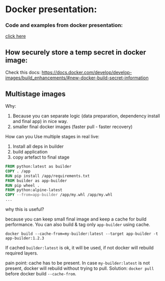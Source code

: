 
# Docker presentation:

### Code and examples from docker presentation:

[click here](https://github.com/n0npax/docker_demo)

## How securely store a temp secret in docker image:
 
Check this docs: https://docs.docker.com/develop/develop-images/build_enhancements/#new-docker-build-secret-information

## Multistage images

Why:
1. Because you can separate logic (data preparation, dependency install and final app) in nice way.
2. smaller final docker images (faster pull - faster recovery)

How can you Use multiple stages in real live:
1. Install all deps in builder
2. build application
3. copy artefact to final stage

```dockerfile
FROM python:latest as builder
COPY . /app
RUN pip install /app/requirements.txt
FROM builder as app-builder
RUN pip wheel .
FROM python:alpine-latest
COPY --from=app-builder /app/my.whl /app/my.whl
...
```

why this is useful?

because you can keep small final image and keep a cache for build performance. You can also build & tag only `app-builder` using cache.
```
docker build --cache-from=my-builder:latest --target app-builder -t app-builder:1.2.3
```
If cached `builder:latest` is ok, it will be used, if not docker will rebuild required layers.

pain point: cache has to be present. In case `my-builder:latest` is not present, docker will rebuild without trying to pull.
Solution: `docker pull` before docker build `--cache-from`.